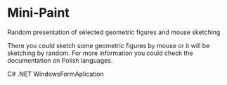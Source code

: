 # Mini-Paint
 Random presentation of selected geometric figures and mouse sketching
 
 There you could sketch some geometric figures by mouse or it will be sketching by random.
 For more information you could check the documentation on Polish languages.
 
 C# .NET WindowsFormAplication
